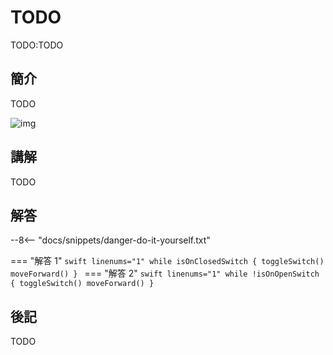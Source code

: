 # TODO

TODO:TODO

## 簡介

TODO

![img](https://imagedelivery.net/cdkaXPuFls5qlrh3GM4hfA/bb6ae73b-582e-4f57-92c5-022885014f00/public)

## 講解

TODO

## 解答

--8<-- "docs/snippets/danger-do-it-yourself.txt"

<!-- prettier-ignore-start -->
=== "解答 1"
    ```swift linenums="1"
    while isOnClosedSwitch {
        toggleSwitch()
        moveForward()
    }
    ```
=== "解答 2"
    ```swift linenums="1"
    while !isOnOpenSwitch {
        toggleSwitch()
        moveForward()
    }
    ```
<!-- prettier-ignore-end -->

## 後記

TODO
